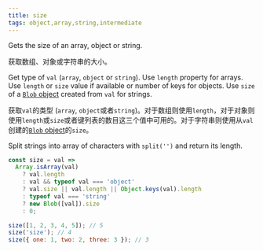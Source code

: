 ```yaml
---
title: size
tags: object,array,string,intermediate
---
```


Gets the size of an array, object or string.

获取数组、对象或字符串的大小。

Get type of `val` (`array`, `object` or `string`). 
Use `length` property for arrays.
Use `length` or `size` value if available or number of keys for objects.
Use `size` of a [`Blob` object](https://developer.mozilla.org/en-US/docs/Web/API/Blob) created from `val` for strings.

获取`val`的类型 (`array`, `object`或者`string`)。对于数组则使用`length`，对于对象则使用`length`或`size`或者键列表的数目这三个值中可用的。对于字符串则使用从`val`创建的[`Blob` object](https://developer.mozilla.org/en-US/docs/Web/API/Blob)的`size`。

Split strings into array of characters with `split('')` and return its length.

```js
const size = val =>
  Array.isArray(val)
    ? val.length
    : val && typeof val === 'object'
    ? val.size || val.length || Object.keys(val).length
    : typeof val === 'string'
    ? new Blob([val]).size
    : 0;
```

```js
size([1, 2, 3, 4, 5]); // 5
size('size'); // 4
size({ one: 1, two: 2, three: 3 }); // 3
```
